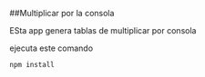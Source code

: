 ##Multiplicar por la consola

ESta app genera tablas de multiplicar por consola

ejecuta este comando

```
npm install
```